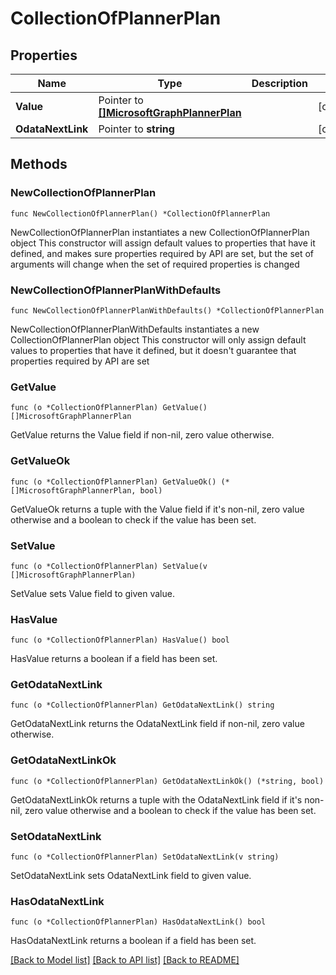 # CollectionOfPlannerPlan

## Properties

Name | Type | Description | Notes
------------ | ------------- | ------------- | -------------
**Value** | Pointer to [**[]MicrosoftGraphPlannerPlan**](MicrosoftGraphPlannerPlan.md) |  | [optional] 
**OdataNextLink** | Pointer to **string** |  | [optional] 

## Methods

### NewCollectionOfPlannerPlan

`func NewCollectionOfPlannerPlan() *CollectionOfPlannerPlan`

NewCollectionOfPlannerPlan instantiates a new CollectionOfPlannerPlan object
This constructor will assign default values to properties that have it defined,
and makes sure properties required by API are set, but the set of arguments
will change when the set of required properties is changed

### NewCollectionOfPlannerPlanWithDefaults

`func NewCollectionOfPlannerPlanWithDefaults() *CollectionOfPlannerPlan`

NewCollectionOfPlannerPlanWithDefaults instantiates a new CollectionOfPlannerPlan object
This constructor will only assign default values to properties that have it defined,
but it doesn't guarantee that properties required by API are set

### GetValue

`func (o *CollectionOfPlannerPlan) GetValue() []MicrosoftGraphPlannerPlan`

GetValue returns the Value field if non-nil, zero value otherwise.

### GetValueOk

`func (o *CollectionOfPlannerPlan) GetValueOk() (*[]MicrosoftGraphPlannerPlan, bool)`

GetValueOk returns a tuple with the Value field if it's non-nil, zero value otherwise
and a boolean to check if the value has been set.

### SetValue

`func (o *CollectionOfPlannerPlan) SetValue(v []MicrosoftGraphPlannerPlan)`

SetValue sets Value field to given value.

### HasValue

`func (o *CollectionOfPlannerPlan) HasValue() bool`

HasValue returns a boolean if a field has been set.

### GetOdataNextLink

`func (o *CollectionOfPlannerPlan) GetOdataNextLink() string`

GetOdataNextLink returns the OdataNextLink field if non-nil, zero value otherwise.

### GetOdataNextLinkOk

`func (o *CollectionOfPlannerPlan) GetOdataNextLinkOk() (*string, bool)`

GetOdataNextLinkOk returns a tuple with the OdataNextLink field if it's non-nil, zero value otherwise
and a boolean to check if the value has been set.

### SetOdataNextLink

`func (o *CollectionOfPlannerPlan) SetOdataNextLink(v string)`

SetOdataNextLink sets OdataNextLink field to given value.

### HasOdataNextLink

`func (o *CollectionOfPlannerPlan) HasOdataNextLink() bool`

HasOdataNextLink returns a boolean if a field has been set.


[[Back to Model list]](../README.md#documentation-for-models) [[Back to API list]](../README.md#documentation-for-api-endpoints) [[Back to README]](../README.md)


